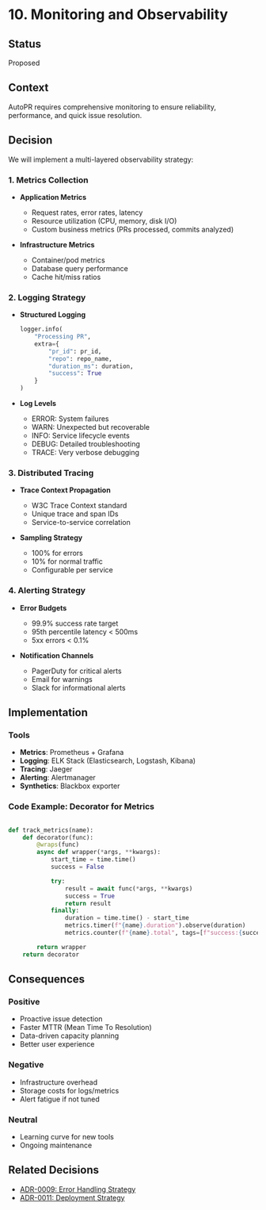 # 10. Monitoring and Observability

## Status

Proposed

## Context

AutoPR requires comprehensive monitoring to ensure reliability, performance, and quick issue resolution.

## Decision

We will implement a multi-layered observability strategy:

### 1. Metrics Collection

- **Application Metrics**
  - Request rates, error rates, latency
  - Resource utilization (CPU, memory, disk I/O)
  - Custom business metrics (PRs processed, commits analyzed)

- **Infrastructure Metrics**
  - Container/pod metrics
  - Database query performance
  - Cache hit/miss ratios

### 2. Logging Strategy

- **Structured Logging**

  ```python
  logger.info(
      "Processing PR",
      extra={
          "pr_id": pr_id,
          "repo": repo_name,
          "duration_ms": duration,
          "success": True
      }
  )
  ```

- **Log Levels**
  - ERROR: System failures
  - WARN: Unexpected but recoverable
  - INFO: Service lifecycle events
  - DEBUG: Detailed troubleshooting
  - TRACE: Very verbose debugging

### 3. Distributed Tracing

- **Trace Context Propagation**
  - W3C Trace Context standard
  - Unique trace and span IDs
  - Service-to-service correlation

- **Sampling Strategy**
  - 100% for errors
  - 10% for normal traffic
  - Configurable per service

### 4. Alerting Strategy

- **Error Budgets**
  - 99.9% success rate target
  - 95th percentile latency < 500ms
  - 5xx errors < 0.1%

- **Notification Channels**
  - PagerDuty for critical alerts
  - Email for warnings
  - Slack for informational alerts

## Implementation

### Tools

- **Metrics**: Prometheus + Grafana
- **Logging**: ELK Stack (Elasticsearch, Logstash, Kibana)
- **Tracing**: Jaeger
- **Alerting**: Alertmanager
- **Synthetics**: Blackbox exporter

### Code Example: Decorator for Metrics

```python

def track_metrics(name):
    def decorator(func):
        @wraps(func)
        async def wrapper(*args, **kwargs):
            start_time = time.time()
            success = False

            try:
                result = await func(*args, **kwargs)
                success = True
                return result
            finally:
                duration = time.time() - start_time
                metrics.timer(f"{name}.duration").observe(duration)
                metrics.counter(f"{name}.total", tags=[f"success:{success}"]).inc()

        return wrapper
    return decorator
```

## Consequences

### Positive

- Proactive issue detection
- Faster MTTR (Mean Time To Resolution)
- Data-driven capacity planning
- Better user experience

### Negative

- Infrastructure overhead
- Storage costs for logs/metrics
- Alert fatigue if not tuned

### Neutral

- Learning curve for new tools
- Ongoing maintenance

## Related Decisions

- [ADR-0009: Error Handling Strategy](0009-error-handling-strategy.md)
- [ADR-0011: Deployment Strategy](0011-deployment-strategy.md)
